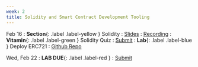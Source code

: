```yaml
---
week: 2
title: Solidity and Smart Contract Development Tooling
---
```


Feb 16
: **Section**{: .label .label-yellow } Solidity
  : [Slides](https://docs.google.com/presentation/d/1tGEsSa0Rk0_4JxBqd2Kuis-Ldgj4b9xb00S-zOYjxfc/edit?usp=sharing)
    : [Recording]()
: **Vitamin**{: .label .label-green } Solidity Quiz
  : [Submit]()
    <!-- : [Solutions](#) -->
: **Lab**{: .label .label-blue } Deploy ERC721
  : [Github Repo](https://github.com/BerkeleyBlockchain/dev-decal-sp23/tree/master/hw2-Deploy%20Your%20ERC721)

Wed, Feb 22
: **LAB DUE**{: .label .label-red }
  : [Submit](https://forms.gle/DXLsaTzGkq5M5cm48)